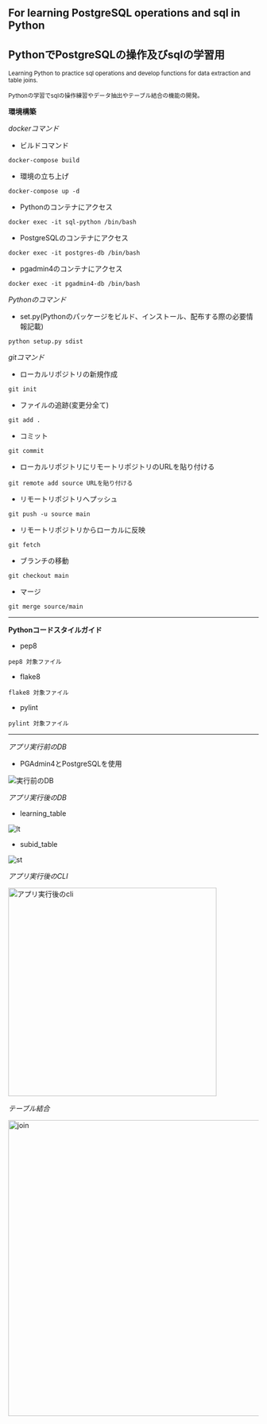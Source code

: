 ## For learning PostgreSQL operations and sql in Python
## PythonでPostgreSQLの操作及びsqlの学習用

<sub> Learning Python to practice sql operations and develop functions for data extraction and table joins. </sub>

<sub> Pythonの学習でsqlの操作練習やデータ抽出やテーブル結合の機能の開発。 </sub>

**環境構築**

*dockerコマンド*

* ビルドコマンド
```
docker-compose build
```
* 環境の立ち上げ
```
docker-compose up -d
```
* Pythonのコンテナにアクセス
```
docker exec -it sql-python /bin/bash
```

* PostgreSQLのコンテナにアクセス
```
docker exec -it postgres-db /bin/bash  
```

* pgadmin4のコンテナにアクセス
```
docker exec -it pgadmin4-db /bin/bash  
```

*Pythonのコマンド*

* set.py(Pythonのパッケージをビルド、インストール、配布する際の必要情報記載)
```
python setup.py sdist
```

*gitコマンド*

* ローカルリポジトリの新規作成
```
git init
```

* ファイルの追跡(変更分全て)
```
git add .
```

* コミット
```
git commit
```

* ローカルリポジトリにリモートリポジトリのURLを貼り付ける
```
git remote add source URLを貼り付ける
```

* リモートリポジトリへプッシュ
```
git push -u source main
```

* リモートリポジトリからローカルに反映
```
git fetch
```

* ブランチの移動
```
git checkout main
```

* マージ
```
git merge source/main
```

---

**Pythonコードスタイルガイド**
* pep8
```
pep8 対象ファイル
```

* flake8
```
flake8 対象ファイル
```

* pylint
```
pylint 対象ファイル
```
---
*アプリ実行前のDB*
* PGAdmin4とPostgreSQLを使用

![実行前のDB](https://github.com/ryoohtani/postgre-study-python/assets/139527783/e2b5465e-2097-46b1-94e4-73f9507852b4)

*アプリ実行後のDB*
* learning_table

![lt](https://github.com/ryoohtani/postgre-study-python/assets/139527783/c4ca9b52-698e-4fc8-8e9d-1f9f31e137bf)

* subid_table

![st](https://github.com/ryoohtani/postgre-study-python/assets/139527783/8c154999-3309-4164-978f-4785cccbaf0e)

*アプリ実行後のCLI*

<img width="419" alt="アプリ実行後のcli" src="https://github.com/ryoohtani/postgre-study-python/assets/139527783/947bd175-e69e-435a-a90e-4122e5e59032">

*テーブル結合*

<img width="595" alt="join" src="https://github.com/ryoohtani/postgre-study-python/assets/139527783/3181ce67-a5f8-473a-93bf-65a5a5a34350">
